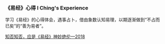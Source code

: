 ### 《易经》心得   I Ching's Experience
学习《易经》的心得体会，遇事占卜，借由象数认知易理，以期逐渐做到“不占而已矣”的“善为易者”。

[知否知否，应是《易经》神妙绝伦—2018](https://github.com/wickedgoose/I-Ching-s-Experience/blob/master/Article/%E7%9F%A5%E5%90%A6%E7%9F%A5%E5%90%A6%EF%BC%8C%E5%BA%94%E6%98%AF%E3%80%8A%E6%98%93%E7%BB%8F%E3%80%8B%E7%A5%9E%E5%A6%99%E7%BB%9D%E4%BC%A6%E2%80%942018.md)
